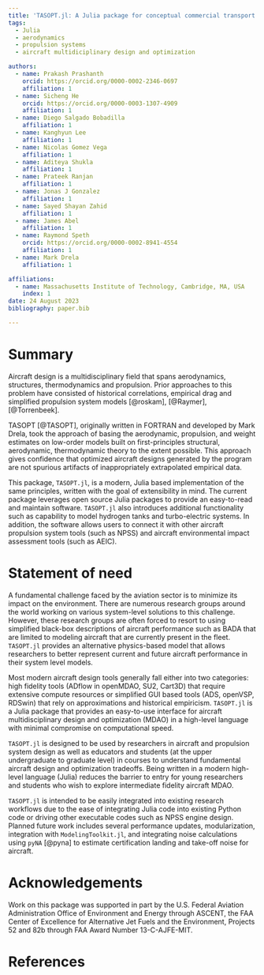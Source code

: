 ```yaml
---
title: 'TASOPT.jl: A Julia package for conceptual commercial transport aircraft design'
tags:
  - Julia
  - aerodynamics
  - propulsion systems
  - aircraft multidiciplinary design and optimization

authors:
  - name: Prakash Prashanth
    orcid: https://orcid.org/0000-0002-2346-0697
    affiliation: 1
  - name: Sicheng He
    orcid: https://orcid.org/0000-0003-1307-4909
    affiliation: 1
  - name: Diego Salgado Bobadilla
    affiliation: 1
  - name: Kanghyun Lee
    affiliation: 1
  - name: Nicolas Gomez Vega
    affiliation: 1
  - name: Aditeya Shukla
    affiliation: 1
  - name: Prateek Ranjan
    affiliation: 1
  - name: Jonas J Gonzalez
    affiliation: 1
  - name: Sayed Shayan Zahid 
    affiliation: 1
  - name: James Abel
    affiliation: 1
  - name: Raymond Speth
    orcid: https://orcid.org/0000-0002-8941-4554
    affiliation: 1
  - name: Mark Drela
    affiliation: 1

affiliations:
  - name: Massachusetts Institute of Technology, Cambridge, MA, USA
    index: 1
date: 24 August 2023
bibliography: paper.bib

---
```


# Summary

Aircraft design is a multidisciplinary field that spans aerodynamics, structures, thermodynamics and propulsion. Prior approaches to this problem have consisted of historical correlations, empirical drag and simplified propulsion system models [@roskam], [@Raymer], [@Torrenbeek]. 

TASOPT [@TASOPT], originally written in FORTRAN and developed by Mark Drela, took the approach of basing the aerodynamic, propulsion, and weight estimates on low-order models built on first-principles structural, aerodynamic, thermodynamic theory to the extent possible. This approach gives confidence that optimized aircraft designs generated by the program are not spurious artifacts of inappropriately extrapolated empirical data. 

This package, `TASOPT.jl`, is a modern, Julia based implementation of the same principles, written with the goal of extensibility in mind. The current package leverages open source Julia packages to provide an easy-to-read and maintain software. `TASOPT.jl` also introduces additional functionality such as capability to model hydrogen tanks and turbo-electric systems. In addition, the software allows users to connect it with other aircraft propulsion system tools (such as NPSS) and aircraft environmental impact assessment tools (such as AEIC).

# Statement of need

A fundamental challenge faced by the aviation sector is to minimize its impact on the environment. There are numerous research groups around the world working on various system-level solutions to this challenge. However, these research groups are often forced to resort to using simplified black-box descriptions of aircraft performance such as BADA that are limited to modeling aircraft that are currently present in the fleet. `TASOPT.jl` provides an alternative physics-based model that allows researchers to better represent current and future aircraft performance in their system level models.

Most modern aircraft design tools generally fall either into two categories: high fidelity tools (ADflow in openMDAO, SU2, Cart3D) that require extensive compute resources or simplified GUI based tools (ADS, openVSP, RDSwin) that rely on approximations and historical empiricism.  `TASOPT.jl` is a Julia package that provides an easy-to-use interface for aircraft multidisciplinary design and optimization (MDAO) in a high-level language with minimal compromise on computational speed. 

`TASOPT.jl` is designed to be used by researchers in aircraft and propulsion system design as well as educators and students (at the upper undergraduate to graduate level) in courses to understand fundamental aircraft design and optimization tradeoffs. Being written in a modern high-level language (Julia) reduces the barrier to entry for young researchers and students who wish to explore intermediate fidelity aircraft MDAO.

`TASOPT.jl` is intended to be easily integrated into existing research workflows due to the ease of integrating Julia code into existing Python code or driving other executable codes such as NPSS engine design. Planned future work includes several performance updates, modularization, integration with `ModelingToolkit.jl`, and integrating noise calculations using `pyNA` [@pyna] to estimate certification landing and take-off noise for aircraft. 

# Acknowledgements

Work on this package was supported in part by the U.S. Federal Aviation Administration Office of Environment and Energy through ASCENT, the FAA Center of Excellence for Alternative Jet Fuels and the Environment, Projects 52 and 82b through FAA Award Number 13-C-AJFE-MIT.

# References
